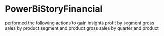 # PowerBiStoryFinancial
performed the following actions to gain insights
profit by segment
gross sales by product
segment and product
gross sales by quarter and product
